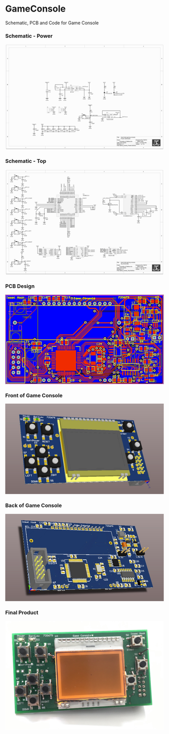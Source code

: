 # GameConsole
Schematic, PCB and Code for Game Console

### Schematic - Power
![alt text](imgs/schematic_power.png "Schematic (Power)")

### Schematic - Top
![alt text](imgs/schematic_top.png "Schematic (Top)")

### PCB Design
![alt text](imgs/PCB.jpg "PCB Design")

### Front of Game Console
![alt text](imgs/front_3d.jpg "Front of Game Console (3D)")

### Back of Game Console
![alt text](imgs/back_3d.jpg "Back of Game Console (3D)")

### Final Product
![alt text](imgs/final.JPG "Final Product")

